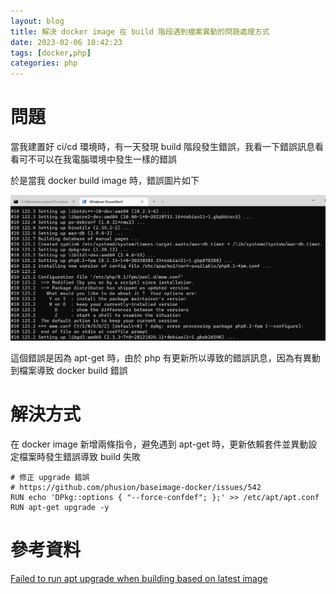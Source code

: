 ```yaml
---
layout: blog
title: 解決 docker image 在 build 階段遇到檔案異動的問題處理方式
date: 2023-02-06 10:42:23
tags: [docker,php]
categories: php
---
```


# 問題

當我建置好 ci/cd 環境時，有一天發現 build 階段發生錯誤，我看一下錯誤訊息看看可不可以在我電腦環境中發生一樣的錯誤

於是當我 docker build image 時，錯誤圖片如下

![](/2023/02/06/docker-image-php-file-modify/issue.jpg)

這個錯誤是因為 apt-get 時，由於 php 有更新所以導致的錯誤訊息，因為有異動到檔案導致 docker build 錯誤

# 解決方式

在 docker image 新增兩條指令，避免遇到 apt-get 時，更新依賴套件並異動設定檔案時發生錯誤導致 build 失敗

```
# 修正 upgrade 錯誤
# https://github.com/phusion/baseimage-docker/issues/542
RUN echo 'DPkg::options { "--force-confdef"; };' >> /etc/apt/apt.conf
RUN apt-get upgrade -y
```

# 參考資料

[Failed to run apt upgrade when building based on latest image](https://github.com/phusion/baseimage-docker/issues/542)